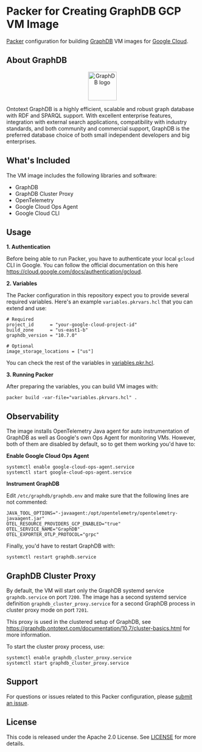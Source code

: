 # Packer for Creating GraphDB GCP VM Image

[Packer](https://www.packer.io/) configuration for building [GraphDB](https://www.ontotext.com/products/graphdb/) VM images
for [Google Cloud](https://cloud.google.com/).

## About GraphDB

<p style="text-align: center">
  <a href="https://www.ontotext.com/products/graphdb/">
    <picture>
      <img src="https://www.ontotext.com/wp-content/uploads/2022/09/Logo-GraphDB.svg" alt="GraphDB logo" title="GraphDB" height="75">
    </picture>
  </a>
</p>

Ontotext GraphDB is a highly efficient, scalable and robust graph database with RDF and SPARQL support. With excellent enterprise features,
integration with external search applications, compatibility with industry standards, and both community and commercial support, GraphDB is
the preferred database choice of both small independent developers and big enterprises.

## What's Included

The VM image includes the following libraries and software:

- GraphDB
- GraphDB Cluster Proxy
- OpenTelemetry
- Google Cloud Ops Agent
- Google Cloud CLI

## Usage

**1. Authentication**

Before being able to run Packer, you have to authenticate your local `gcloud` CLI in Google.
You can follow the official documentation on this here https://cloud.google.com/docs/authentication/gcloud.

**2. Variables**

The Packer configuration in this repository expect you to provide several required variables.
Here's an example `variables.pkrvars.hcl` that you can extend and use:

```hcl
# Required
project_id      = "your-google-cloud-project-id"
build_zone      = "us-east1-b"
graphdb_version = "10.7.0"

# Optional
image_storage_locations = ["us"]
```

You can check the rest of the variables in [variables.pkr.hcl](variables.pkr.hcl).

**3. Running Packer**

After preparing the variables, you can build VM images with:

```shell
packer build -var-file="variables.pkrvars.hcl" .
```

## Observability

The image installs OpenTelemetry Java agent for auto instrumentation of GraphDB as well as Google's own Ops Agent for monitoring VMs.
However, both of them are disabled by default, so to get them working you'd have to:

**Enable Google Cloud Ops Agent**

```shell
systemctl enable google-cloud-ops-agent.service
systemctl start google-cloud-ops-agent.service
```

**Instrument GraphDB**

Edit `/etc/graphdb/graphdb.env` and make sure that the following lines are not commented:

```properties
JAVA_TOOL_OPTIONS="-javaagent:/opt/opentelemetry/opentelemetry-javaagent.jar"
OTEL_RESOURCE_PROVIDERS_GCP_ENABLED="true"
OTEL_SERVICE_NAME="GraphDB"
OTEL_EXPORTER_OTLP_PROTOCOL="grpc"
```

Finally, you'd have to restart GraphDB with:

```shell
systemctl restart graphdb.service
```

## GraphDB Cluster Proxy

By default, the VM will start only the GraphDB systemd service `graphdb.service` on port `7200`. The image has a second systemd service
definition `graphdb_cluster_proxy.service` for a second GraphDB process in cluster proxy mode on port `7201`.

This proxy is used in the clustered setup of GraphDB, see https://graphdb.ontotext.com/documentation/10.7/cluster-basics.html for more
information.

To start the cluster proxy process, use:

```shell
systemctl enable graphdb_cluster_proxy.service
systemctl start graphdb_cluster_proxy.service
```

## Support

For questions or issues related to this Packer configuration,
please [submit an issue](https://github.com/Ontotext-AD/packer-gcp-graphdb/issues).

## License

This code is released under the Apache 2.0 License. See [LICENSE](LICENSE) for more details.
